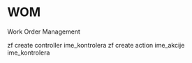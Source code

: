 # WOM
Work Order Management

zf create controller ime_kontrolera
zf create action ime_akcije ime_kontrolera